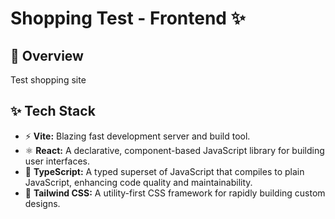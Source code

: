 # Shopping Test - Frontend ✨

## 🚀 Overview

Test shopping site

## ✨ Tech Stack

* ⚡ **Vite:** Blazing fast development server and build tool.
* ⚛️ **React:** A declarative, component-based JavaScript library for building user interfaces.
* 📜 **TypeScript:** A typed superset of JavaScript that compiles to plain JavaScript, enhancing code quality and maintainability.
* 💨 **Tailwind CSS:** A utility-first CSS framework for rapidly building custom designs.
